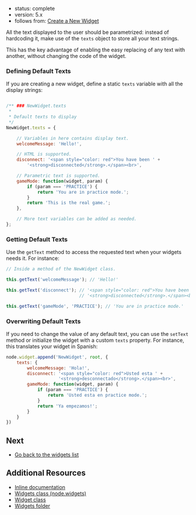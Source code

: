 - status: complete
- version: 5.x
- follows from: [Create a New Widget](Create-New-Widget-v5)

All the text displayed to the user should be parametrized: instead of hardcoding it, make use of the `texts` object to store all your text strings.

This has the key advantage of enabling the easy replacing of any text with another, without changing the code of the widget.

### Defining Default Texts

 If you are creating a new widget, define a static `texts` variable with all the display strings:

```javascript

/** ### NewWidget.texts
 *
 * Default texts to display
 */
NewWidget.texts = {

    // Variables in here contains display text.
    welcomeMessage: 'Hello!',

    // HTML is supported.
    disconnect: '<span style="color: red">You have been ' +
        '<strong>disconnected</strong>.</span><br>',

    // Parametric text is supported.
    gameMode: function(widget, param) {        
        if (param === 'PRACTICE') {
            return 'You are in practice mode.';
        }
        return 'This is the real game.';
    },

    // More text variables can be added as needed.
};
```

### Getting Default Texts

Use the `getText` method to access the requested text when your widgets needs it. For instance:

```js
// Inside a method of the NewWidget class.

this.getText('welcomeMessage'); // 'Hello!'

this.getText('disconnect'); // '<span style="color: red">You have been ' +
                            // '<strong>disconnected</strong>.</span><br>'

this.getText('gameMode', 'PRACTICE'); // 'You are in practice mode.'
```

### Overwriting Default Texts

If you need to change the value of any default text, you can use the `setText` method or initialize the widget with a custom `texts` property. For instance, this translates your widget in Spanish:

```js
node.widget.append('NewWidget', root, {
    texts: {
        welcomeMessage: 'Hola!',
        disconnect: '<span style="color: red">Usted esta ' +
                    '<strong>desconnectado</strong>.</span><br>',
        gameMode: function(widget, param) {        
            if (param === 'PRACTICE') {
                return 'Usted esta en practice mode.';
            }
            return 'Ya empezamos!';
        }
    }
})
```

## Next

- [Go back to the widgets list](Widgets-v5)

## Additional Resources

- [Inline documentation](http://nodegame.github.io/nodegame-widgets/docs/index.js.html)
- [Widgets class (node.widgets)](https://github.com/nodeGame/nodegame-widgets/blob/master/lib/Widgets.js)
- [Widget class](https://github.com/nodeGame/nodegame-widgets/blob/master/lib/Widget.js)
- [Widgets folder](https://github.com/nodeGame/nodegame-widgets/tree/master/widgets)
